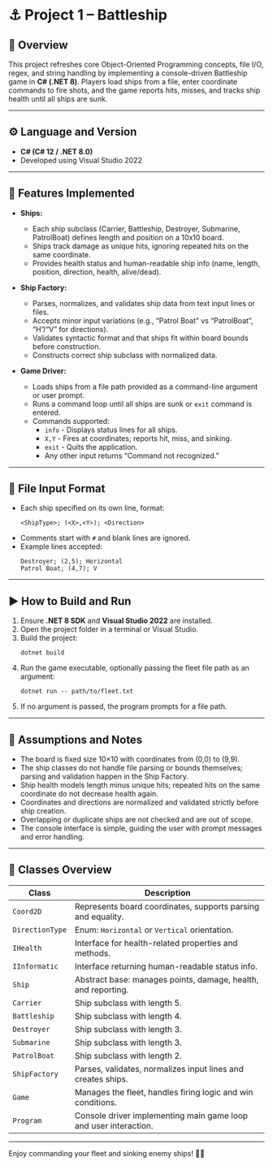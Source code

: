# ⚓ Project 1 – Battleship  

## 🔎 Overview  
This project refreshes core Object-Oriented Programming concepts, file I/O, regex, and string handling by implementing a console-driven Battleship game in **C# (.NET 8)**. Players load ships from a file, enter coordinate commands to fire shots, and the game reports hits, misses, and tracks ship health until all ships are sunk.  

---

## ⚙️ Language and Version  
- **C# (C# 12 / .NET 8.0)**  
- Developed using Visual Studio 2022  

---

## 🚀 Features Implemented  

- **Ships:**  
  - Each ship subclass (Carrier, Battleship, Destroyer, Submarine, PatrolBoat) defines length and position on a 10x10 board.  
  - Ships track damage as unique hits, ignoring repeated hits on the same coordinate.  
  - Provides health status and human-readable ship info (name, length, position, direction, health, alive/dead).  

- **Ship Factory:**  
  - Parses, normalizes, and validates ship data from text input lines or files.  
  - Accepts minor input variations (e.g., “Patrol Boat” vs “PatrolBoat”, “H”/“V” for directions).  
  - Validates syntactic format and that ships fit within board bounds before construction.  
  - Constructs correct ship subclass with normalized data.  

- **Game Driver:**  
  - Loads ships from a file path provided as a command-line argument or user prompt.  
  - Runs a command loop until all ships are sunk or `exit` command is entered.  
  - Commands supported:  
    - `info` - Displays status lines for all ships.  
    - `X,Y` - Fires at coordinates; reports hit, miss, and sinking.  
    - `exit` - Quits the application.  
    - Any other input returns “Command not recognized.”  

---

## 📁 File Input Format  
- Each ship specified on its own line, format:  
  ```
  <ShipType>; (<X>,<Y>); <Direction>  
  ```  
- Comments start with `#` and blank lines are ignored.  
- Example lines accepted:  
  ```
  Destroyer; (2,5); Horizontal  
  Patrol Boat; (4,7); V  
  ```  

---

## ▶️ How to Build and Run  

1. Ensure **.NET 8 SDK** and **Visual Studio 2022** are installed.  
2. Open the project folder in a terminal or Visual Studio.  
3. Build the project:  
   ```
   dotnet build
   ```  
4. Run the game executable, optionally passing the fleet file path as an argument:  
   ```
   dotnet run -- path/to/fleet.txt
   ```  
5. If no argument is passed, the program prompts for a file path.  

---

## 📝 Assumptions and Notes  
- The board is fixed size 10×10 with coordinates from (0,0) to (9,9).  
- The ship classes do not handle file parsing or bounds themselves; parsing and validation happen in the Ship Factory.  
- Ship health models length minus unique hits; repeated hits on the same coordinate do not decrease health again.  
- Coordinates and directions are normalized and validated strictly before ship creation.  
- Overlapping or duplicate ships are not checked and are out of scope.  
- The console interface is simple, guiding the user with prompt messages and error handling.  

---

## 🧩 Classes Overview  

| Class           | Description                                      |
|-----------------|------------------------------------------------|
| `Coord2D`       | Represents board coordinates, supports parsing and equality. |
| `DirectionType` | Enum: `Horizontal` or `Vertical` orientation.    |
| `IHealth`       | Interface for health-related properties and methods. |
| `IInformatic`   | Interface returning human-readable status info. |
| `Ship`          | Abstract base: manages points, damage, health, and reporting. |
| `Carrier`       | Ship subclass with length 5.                     |
| `Battleship`    | Ship subclass with length 4.                     |
| `Destroyer`     | Ship subclass with length 3.                     |
| `Submarine`     | Ship subclass with length 3.                     |
| `PatrolBoat`    | Ship subclass with length 2.                     |
| `ShipFactory`   | Parses, validates, normalizes input lines and creates ships. |
| `Game`          | Manages the fleet, handles firing logic and win conditions. |
| `Program`       | Console driver implementing main game loop and user interaction. |

---

Enjoy commanding your fleet and sinking enemy ships! 🚢🎯
